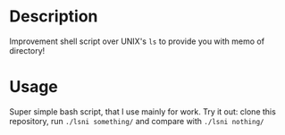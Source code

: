 # Description

Improvement shell script over UNIX's `ls` to provide you with memo of directory!

# Usage

Super simple bash script, that I use mainly for work. Try it out: clone this repository, run `./lsni something/` and compare with `./lsni nothing/`
